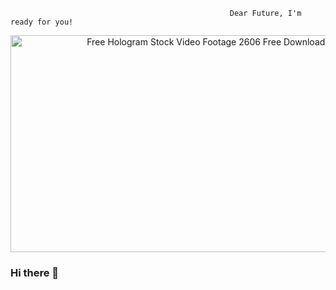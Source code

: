                                                      Dear Future, I'm ready for you!


<div align="center">
<img src="https://media.istockphoto.com/id/1327333898/video/motion-graphic-of-hologram-modern-city-futuristic-technology-digital-urban-design-ai-and.jpg?b=1&amp;s=640x640&amp;k=20&amp;c=QRm8gi3OZepyubcKsWWf4iZEDDCkltXhNpeDeWt7pzU=" jsaction="load:XAeZkd;" jsname="HiaYvf" class="n3VNCb KAlRDb" alt="Free Hologram Stock Video Footage 2606 Free Downloads" data-noaft="1" style="width: 617px; height: 347.062px; margin: 0px;">
</div>




### Hi there 👋

<!--
**Zoryana-QA/Zoryana-QA** is a ✨ _special_ ✨ repository because its `README.md` (this file) appears on your GitHub profile.

Here are some ideas to get you started:

- 🔭 I’m currently working on ...
- 🌱 I’m currently learning ...
- 👯 I’m looking to collaborate on ...
- 🤔 I’m looking for help with ...
- 💬 Ask me about ...
- 📫 How to reach me: ...
- 😄 Pronouns: ...
- ⚡ Fun fact: ...
-->
